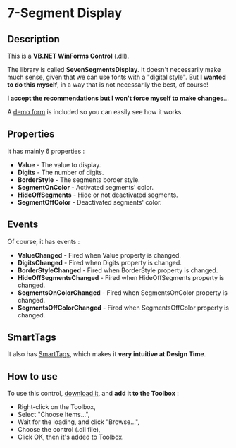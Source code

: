 # 7-Segment Display

## Description

This is a **VB.NET WinForms Control** (.dll).

The library is called **SevenSegmentsDisplay**. It doesn't necessarily make much sense, given that we can use fonts with a "digital style". But **I wanted to do this myself**, in a way that is not necessarily the best, of course!

**I accept the recommendations but I won't force myself to make changes**...

A [demo form](https://github.com/Drarig29/7-SegmentDisplay/tree/master/Demo) is included so you can easily see how it works.

## Properties

It has mainly 6 properties :

* **Value** - The value to display.
* **Digits** - The number of digits.
* **BorderStyle** - The segments border style.
* **SegmentOnColor** - Activated segments' color.
* **HideOffSegments** - Hide or not deactivated segments.
* **SegmentOffColor** - Deactivated segments' color.

## Events

Of course, it has events :

* **ValueChanged** - Fired when Value property is changed.
* **DigitsChanged** - Fired when Digits property is changed.
* **BorderStyleChanged** - Fired when BorderStyle property is changed.
* **HideOffSegmentsChanged** - Fired when HideOffSegments property is changed.
* **SegmentsOnColorChanged** - Fired when SegmentsOnColor property is changed.
* **SegmentsOffColorChanged** - Fired when SegmentsOffColor property is changed.

## SmartTags

It also has [SmartTags](https://docs.microsoft.com/en-us/previous-versions/ms171829(v=vs.140)), which makes it **very intuitive at Design Time**.

## How to use

To use this control, [download it](https://raw.githubusercontent.com/Drarig29/7-SegmentDisplay/master/SevenSegDisplay/bin/Release/SevenSegDisplay.dll), and **add it to the Toolbox** :

* Right-click on the Toolbox,
* Select "Choose Items...",
* Wait for the loading, and click "Browse...",
* Choose the control (.dll file),
* Click OK, then it's added to Toolbox.
